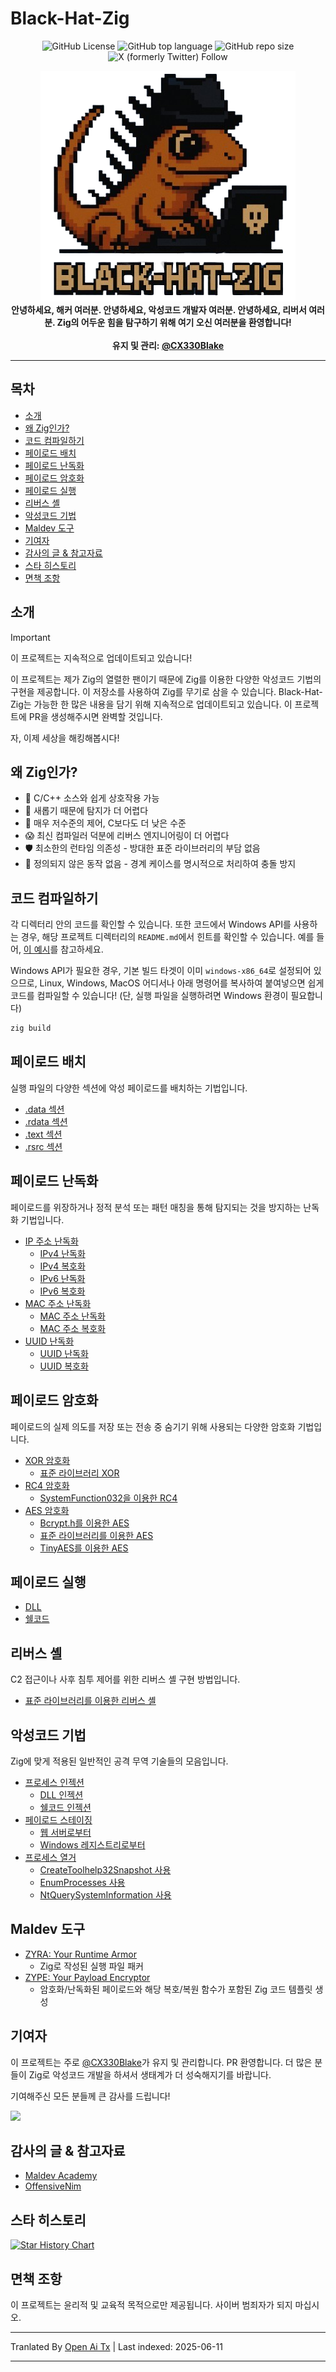 # Black-Hat-Zig

<p align="center">
  <img alt="GitHub License" src="https://img.shields.io/github/license/CX330Blake/black-hat-zig">
  <img alt="GitHub top language" src="https://img.shields.io/github/languages/top/cx330blake/black-hat-zig">
  <img alt="GitHub repo size" src="https://img.shields.io/github/repo-size/cx330blake/black-hat-zig">
  <img alt="X (formerly Twitter) Follow" src="https://img.shields.io/twitter/follow/CX330Blake">
</p>

<p height="350px" align="center">
  <img src="https://raw.githubusercontent.com/CX330Blake/Black-Hat-Zig/main/Black-Hat-Zig.png">
  <br/>
  <b>안녕하세요, 해커 여러분. 안녕하세요, 악성코드 개발자 여러분. 안녕하세요, 리버서 여러분. Zig의 어두운 힘을 탐구하기 위해 여기 오신 여러분을 환영합니다!</b><br/><br/>
  <b>유지 및 관리: <a href="https://github.com/cx330blake">@CX330Blake</a></b>
</p>

---

## 목차

- [소개](#intro)
- [왜 Zig인가?](#why-zig)
- [코드 컴파일하기](#compiling-the-codes)
- [페이로드 배치](#payload-placement)
- [페이로드 난독화](#payload-obfuscation)
- [페이로드 암호화](#payload-encryption)
- [페이로드 실행](#payload-execution)
- [리버스 셸](#reverse-shell)
- [악성코드 기법](#malware-techniques)
- [Maldev 도구](#maldev-tools)
- [기여자](#contributors)
- [감사의 글 & 참고자료](#credits--references)
- [스타 히스토리](#star-history)
- [면책 조항](#disclaimer)

## 소개

> [!IMPORTANT]
> 이 프로젝트는 지속적으로 업데이트되고 있습니다!

이 프로젝트는 제가 Zig의 열렬한 팬이기 때문에 Zig를 이용한 다양한 악성코드 기법의 구현을 제공합니다. 이 저장소를 사용하여 Zig를 무기로 삼을 수 있습니다. Black-Hat-Zig는 가능한 한 많은 내용을 담기 위해 지속적으로 업데이트되고 있습니다. 이 프로젝트에 PR을 생성해주시면 완벽할 것입니다.

자, 이제 세상을 해킹해봅시다!

## 왜 Zig인가?

- 🤝 C/C++ 소스와 쉽게 상호작용 가능
- 🔎 새롭기 때문에 탐지가 더 어렵다
- 💪 매우 저수준의 제어, C보다도 더 낮은 수준
- 😱 최신 컴파일러 덕분에 리버스 엔지니어링이 더 어렵다
- 🛡️ 최소한의 런타임 의존성 - 방대한 표준 라이브러리의 부담 없음
- 🎯 정의되지 않은 동작 없음 - 경계 케이스를 명시적으로 처리하여 충돌 방지

## 코드 컴파일하기

각 디렉터리 안의 코드를 확인할 수 있습니다. 또한 코드에서 Windows API를 사용하는 경우, 해당 프로젝트 디렉터리의 `README.md`에서 힌트를 확인할 수 있습니다. 예를 들어, [이 예시](https://raw.githubusercontent.com/CX330Blake/Black-Hat-Zig/main/Payload-Encryption/AES/bcrypt_aes/)를 참고하세요.

Windows API가 필요한 경우, 기본 빌드 타겟이 이미 `windows-x86_64`로 설정되어 있으므로, Linux, Windows, MacOS 어디서나 아래 명령어를 복사하여 붙여넣으면 쉽게 코드를 컴파일할 수 있습니다! (단, 실행 파일을 실행하려면 Windows 환경이 필요합니다)

```bash
zig build
```

## 페이로드 배치

실행 파일의 다양한 섹션에 악성 페이로드를 배치하는 기법입니다.

- [.data 섹션](https://raw.githubusercontent.com/CX330Blake/Black-Hat-Zig/main/Payload-Placement/dot_data_section/)
- [.rdata 섹션](https://raw.githubusercontent.com/CX330Blake/Black-Hat-Zig/main/Payload-Placement/dot_rdata_section/)
- [.text 섹션](https://raw.githubusercontent.com/CX330Blake/Black-Hat-Zig/main/Payload-Placement/dot_text_section/)
- [.rsrc 섹션](https://raw.githubusercontent.com/CX330Blake/Black-Hat-Zig/main/Payload-Placement/dot_rsrc_section/)

## 페이로드 난독화

페이로드를 위장하거나 정적 분석 또는 패턴 매칭을 통해 탐지되는 것을 방지하는 난독화 기법입니다.

- [IP 주소 난독화](https://raw.githubusercontent.com/CX330Blake/Black-Hat-Zig/main/Payload-Obfuscation/IP-Address-Obfuscation/)
  - [IPv4 난독화](https://raw.githubusercontent.com/CX330Blake/Black-Hat-Zig/main/Payload-Obfuscation/IP-Address-Obfuscation/ipv4_obfuscation/)
  - [IPv4 복호화](https://raw.githubusercontent.com/CX330Blake/Black-Hat-Zig/main/Payload-Obfuscation/IP-Address-Obfuscation/ipv4_deobfuscation/)
  - [IPv6 난독화](https://raw.githubusercontent.com/CX330Blake/Black-Hat-Zig/main/Payload-Obfuscation/IP-Address-Obfuscation/ipv6_obfuscation/)
  - [IPv6 복호화](https://raw.githubusercontent.com/CX330Blake/Black-Hat-Zig/main/Payload-Obfuscation/IP-Address-Obfuscation/ipv6_deobfuscation/)
- [MAC 주소 난독화](https://raw.githubusercontent.com/CX330Blake/Black-Hat-Zig/main/Payload-Obfuscation/MAC-Address-Obfuscation/)
  - [MAC 주소 난독화](https://raw.githubusercontent.com/CX330Blake/Black-Hat-Zig/main/Payload-Obfuscation/MAC-Address-Obfuscation/MACFuscation/)
  - [MAC 주소 복호화](https://raw.githubusercontent.com/CX330Blake/Black-Hat-Zig/main/Payload-Obfuscation/MAC-Address-Obfuscation/MACDeobfuscation/)
- [UUID 난독화](https://raw.githubusercontent.com/CX330Blake/Black-Hat-Zig/main/Payload-Obfuscation/UUID-Obfuscation/)
  - [UUID 난독화](https://raw.githubusercontent.com/CX330Blake/Black-Hat-Zig/main/Payload-Obfuscation/UUID-Obfuscation/UUIDFuscation/)
  - [UUID 복호화](https://raw.githubusercontent.com/CX330Blake/Black-Hat-Zig/main/Payload-Obfuscation/UUID-Obfuscation/UUIDDeobfuscation/)

## 페이로드 암호화

페이로드의 실제 의도를 저장 또는 전송 중 숨기기 위해 사용되는 다양한 암호화 기법입니다.

- [XOR 암호화](https://raw.githubusercontent.com/CX330Blake/Black-Hat-Zig/main/Payload-Encryption/XOR/)
  - [표준 라이브러리 XOR](https://raw.githubusercontent.com/CX330Blake/Black-Hat-Zig/main/Payload-Encryption/XOR/std_lib_xor/)
- [RC4 암호화](https://raw.githubusercontent.com/CX330Blake/Black-Hat-Zig/main/Payload-Encryption/RC4/)
  - [SystemFunction032을 이용한 RC4](https://raw.githubusercontent.com/CX330Blake/Black-Hat-Zig/main/Payload-Encryption/RC4/system_function_032_rc4/)
- [AES 암호화](https://raw.githubusercontent.com/CX330Blake/Black-Hat-Zig/main/Payload-Encryption/AES/)
  - [Bcrypt.h를 이용한 AES](https://raw.githubusercontent.com/CX330Blake/Black-Hat-Zig/main/Payload-Encryption/AES/bcrypt_aes/)
  - [표준 라이브러리를 이용한 AES](https://raw.githubusercontent.com/CX330Blake/Black-Hat-Zig/main/Payload-Encryption/AES/std_aes/)
  - [TinyAES를 이용한 AES](https://raw.githubusercontent.com/CX330Blake/Black-Hat-Zig/main/Payload-Encryption/AES/tiny_aes/)

## 페이로드 실행

- [DLL](https://raw.githubusercontent.com/CX330Blake/Black-Hat-Zig/main/Payload-Execution/dll/)
- [쉘코드](https://raw.githubusercontent.com/CX330Blake/Black-Hat-Zig/main/Payload-Execution/shellcode/)

## 리버스 셸

C2 접근이나 사후 침투 제어를 위한 리버스 셸 구현 방법입니다.

- [표준 라이브러리를 이용한 리버스 셸](https://raw.githubusercontent.com/CX330Blake/Black-Hat-Zig/main/Reverse-Shell/std_reverse_shell/)

## 악성코드 기법

Zig에 맞게 적용된 일반적인 공격 무역 기술들의 모음입니다.

- [프로세스 인젝션](https://raw.githubusercontent.com/CX330Blake/Black-Hat-Zig/main/Malware-Techniques/Process-Injection/)
  - [DLL 인젝션](https://raw.githubusercontent.com/CX330Blake/Black-Hat-Zig/main/Malware-Techniques/Process-Injection/dll_injection/)
  - [쉘코드 인젝션](https://raw.githubusercontent.com/CX330Blake/Black-Hat-Zig/main/Malware-Techniques/Process-Injection/shellcode_injection/)
- [페이로드 스테이징](https://raw.githubusercontent.com/CX330Blake/Black-Hat-Zig/main/Malware-Techniques/Payload-Staging/)
  - [웹 서버로부터](https://raw.githubusercontent.com/CX330Blake/Black-Hat-Zig/main/Malware-Techniques/Payload-Staging/web_server/)
  - [Windows 레지스트리로부터](https://raw.githubusercontent.com/CX330Blake/Black-Hat-Zig/main/Malware-Techniques/Payload-Staging/windows_registry/)
- [프로세스 열거](https://raw.githubusercontent.com/CX330Blake/Black-Hat-Zig/main/Malware-Techniques/Process-Enumeration/)
  - [CreateToolhelp32Snapshot 사용](https://raw.githubusercontent.com/CX330Blake/Black-Hat-Zig/main/Malware-Techniques/Process-Enumeration/create_tool_help_32_snapshot/)
  - [EnumProcesses 사용](https://raw.githubusercontent.com/CX330Blake/Black-Hat-Zig/main/Malware-Techniques/Process-Enumeration/enum_processes/)
  - [NtQuerySystemInformation 사용](https://raw.githubusercontent.com/CX330Blake/Black-Hat-Zig/main/Malware-Techniques/Process-Enumeration/nt_query_system_information/)

## Maldev 도구

- [ZYRA: Your Runtime Armor](https://github.com/cx330blake/zyra)
  - Zig로 작성된 실행 파일 패커
- [ZYPE: Your Payload Encryptor](https://github.com/cx330blake/zype)
  - 암호화/난독화된 페이로드와 해당 복호/복원 함수가 포함된 Zig 코드 템플릿 생성

## 기여자

이 프로젝트는 주로 [@CX330Blake](https://github.com/CX330Blake)가 유지 및 관리합니다. PR 환영합니다. 더 많은 분들이 Zig로 악성코드 개발을 하셔서 생태계가 더 성숙해지기를 바랍니다.

기여해주신 모든 분들께 큰 감사를 드립니다!

<a href="https://github.com/CX330Blake/black-hat-zig/graphs/contributors">
  <img src="https://contrib.rocks/image?repo=CX330Blake/black-hat-zig" />
</a>

## 감사의 글 & 참고자료

- [Maldev Academy](https://maldevacademy.com/)
- [OffensiveNim](https://github.com/byt3bl33d3r/OffensiveNim)

## 스타 히스토리

[![Star History Chart](https://api.star-history.com/svg?repos=CX330blake/black-hat-zig&type=Date)](https://www.star-history.com/#CX330blake/black-hat-zig&Date)

## 면책 조항

이 프로젝트는 윤리적 및 교육적 목적으로만 제공됩니다. 사이버 범죄자가 되지 마십시오.


---


Tranlated By [Open Ai Tx](https://github.com/OpenAiTx/OpenAiTx) | Last indexed: 2025-06-11


---